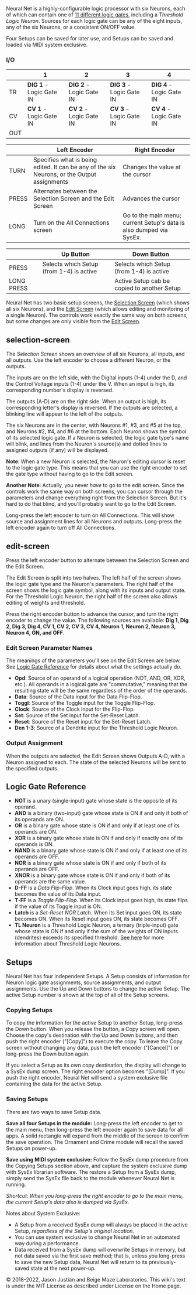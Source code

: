 Neural Net is a highly-configurable logic processor with six Neurons, each of which can contain one of [11 different logic gates](#logic-gate-reference), including a *Threshold Logic Neuron*. Sources for each logic gate can be any of the eight inputs, any of the six Neurons, or a consistent ON/OFF value.

Four Setups can be saved for later use, and Setups can be saved and loaded via MIDI system exclusive.

### I/O

|     | 1                         | 2                         | 3                         | 4                         |
| --- | ------------------------- | ------------------------- | ------------------------- | ------------------------- |
| TR  | **DIG 1** - Logic Gate IN | **DIG 2** - Logic Gate IN | **DIG 3** - Logic Gate IN | **DIG 4** - Logic Gate IN |
| CV  | **CV 1** - Logic Gate IN  | **CV 2** - Logic Gate IN  | **CV 3** - Logic Gate IN  | **CV 4** - Logic Gate IN  |
| OUT |                           |                           |                           |                           |

|       | Left Encoder                                                                                | Right Encoder                                                       |
| ----- | ------------------------------------------------------------------------------------------- | ------------------------------------------------------------------- |
| TURN  | Specifies what is being edited. It can be any of the six Neurons, or the Output assignments | Changes the value at the cursor                                     |
| PRESS | Alternates between the Selection Screen and the Edit Screen                                 | Advances the cursor                                                 |
| LONG  | Turn on the All Connections screen                                                          | Go to the main menu; current Setup's data is also dumped via SysEx. |

|            | Up Button                                | Down Button                                 |
| ---------- | ---------------------------------------- | ------------------------------------------- |
| PRESS      | Selects which Setup (from 1-4) is active | Selects which Setup (from 1-4) is active    |
| LONG PRESS |                                          | Active Setup cab be copied to another Setup |

Neural Net has two basic setup screens, the [Selection Screen](selection-screen) (which shows all six Neurons), and the [Edit Screen](#edit-screen) (which allows editing and monitoring of a single Neuron). The controls work exactly the same way on both screens, but some changes are only visible from the [Edit Screen](#edit-screen).

## selection-screen
The *Selection Screen* shows an overview of all six Neurons, all inputs, and all outputs. Use the left encoder to choose a different Neuron, or the outputs.

The inputs are on the left side, with the Digital inputs (1-4) under the D, and the Control Voltage inputs (1-4) under the V. When an input is high, its corresponding number's display is reversed.

The outputs (A-D) are on the right side. When an output is high, its corresponding letter's display is reversed. If the outputs are selected, a blinking line will appear to the left of the outputs.

The six Neurons are in the center, with Neurons #1, #3, and #5 at the top, and Neurons #2, #4, and #6 at the bottom. Each Neuron shows the symbol of its selected logic gate. If a Neuron is selected, the logic gate type's name will blink, and lines from the Neuron's source(s) and dotted lines to assigned outputs (if any) will be displayed.

**Note**: When a new Neuron is selected, the Neuron's editing cursor is reset to the logic gate type. This means that you can use the right encoder to set the gate type without having to go to the Edit screen.

**Another Note**: Actually, you never _have_ to go to the edit screen. Since the controls work the same way on both screens, you can cursor through the parameters and change everything right from the Selection Screen. But it's hard to do that blind, and you'll probably want to go to the Edit Screen.

Long-press the left encoder to turn on All Connections. This will show source and assignment lines for all Neurons and outputs. Long-press the left encoder again to turn off All Connections.

## edit-screen
Press the left encoder button to alternate between the Selection Screen and the Edit Screen.

The Edit Screen is split into two halves. The left half of the screen shows the logic gate type and the Neuron's parameters. The right half of the screen shows the logic gate symbol, along with its inputs and output state. For the Threshold Logic Neuron, the right half of the screen also allows editing of weights and threshold.

Press the right encoder button to advance the cursor, and turn the right encoder to change the value. The following sources are available: **Dig 1, Dig 2, Dig 3, Dig 4, CV 1, CV 2, CV 3, CV 4, Neuron 1, Neuron 2, Neuron 3, Neuron 4, ON, and OFF**.

### Edit Screen Parameter Names

The meanings of the parameters you'll see on the Edit Screen are below. See [Logic Gate Reference](#logic-gate-reference) for details about what the settings actually do.

- **Opd**: Source of an operand of a logical operation (NOT, AND, OR, XOR, etc.). All operands in a logical gate are "commutative," meaning that the resulting state will be the same regardless of the order of the operands.
- **Data**: Source of the Data input for the Data Flip-Flop.
- **Toggl**: Source of the Toggle input for the Toggle Flip-Flop.
- **Clock**: Source of the Clock input for the Flip-Flop.
- **Set**: Source of the Set input for the Set-Reset Latch.
- **Reset**: Source of the Reset input for the Set-Reset Latch.
- **Den 1-3**: Source of a Dendrite input for the Threshold Logic Neuron.

### Output Assignment

When the outputs are selected, the Edit Screen shows Outputs A-D, with a Neuron assigned to each. The state of the selected Neurons will be sent to the specified outputs.

## Logic Gate Reference

- **NOT** is a unary (single-input) gate whose state is the opposite of its operand.
- **AND** is a binary (two-input) gate whose state is ON if and only if both of its operands are ON.
- **OR** is a binary gate whose state is ON if and only if at least one of its operands are ON.
- **XOR** is a binary gate whose state is ON if and only if exactly one of its operands is ON.
- **NAND** is a binary gate whose state is ON if and only if at least one of its operands are OFF.
- **NOR** is a binary gate whose state is ON if and only if both of its operands are OFF.
- **XNOR** is a binary gate whose state is ON if and only if both of its operands are the same value.
- **D-FF** is a _Data Flip-Flop_. When its Clock input goes high, its state becomes the value of its Data input.
- **T-FF** is a _Toggle Flip-Flop_. When its Clock input goes high, its state flips if the value of its Toggle input is ON.
- **Latch** is a _Set-Reset NOR Latch_. When its Set input goes ON, its state becomes ON. When its Reset input goes ON, its state becomes OFF.
- **TL Neuron** is a Threshold Logic Neuron, a ternary (triple-input) gate whose state is ON if and only if the sum of the weights of ON inputs (dendrites) exceeds its specified threshold. [See here](Threshold-Logic-Neuron) for more information about Threshold Logic Neurons.

## Setups

Neural Net has four independent Setups. A Setup consists of information for Neuron logic gate assignments, source assignments, and output assignments. Use the Up and Down buttons to change the active Setup. The active Setup number is shown at the top of all of the Setup screens.

### Copying Setups
To copy the information for the active Setup to another Setup, long-press the Down button. When you release the button, a Copy screen will open. Choose the copy's destination with the Up and Down buttons, and then push the right encoder ("[Copy]") to execute the copy. To leave the Copy screen without changing any data, push the left encoder ("[Cancel]") or long-press the Down button again.

If you select a Setup as its own copy destination, the display will change to a SysEx dump screen. The right encoder option becomes "[Dump]". If you push the right encoder, Neural Net will send a system exclusive file containing the data for the active Setup.

### Saving Setups
There are two ways to save Setup data.

**Save all four Setups in the module:** Long-press the left encoder to get to the main menu, then long-press the left encoder again to save data for all apps. A solid rectangle will expand from the middle of the screen to confirm the save operation. The Ornament and Crime module will recall the saved Setups on power-up.

**Save using MIDI system exclusive:** Follow the SysEx dump procedure from the Copying Setups section above, and capture the system exclusive dump with SysEx librarian software. The restore a Setup from a SysEx dump, simply send the SysEx file back to the module whenever Neural Net is running.

_Shortcut: When you long-press the right encoder to go to the main menu, the current Setup's data also is dumped via SysEx._

Notes about System Exclusive:

- A Setup from a received SysEx dump will always be placed in the active Setup, _regardless of the Setup's original location._
- You can use system exclusive to change Neural Net in an automated way during a performance.
- Data received from a SysEx dump will overwrite Setups in memory, but not data saved via the first save method; that is, unless you long-press to save the new Setup data, Neural Net will return to its previously-saved state at the next power-up.

© 2018-2022, Jason Justian and Beige Maze Laboratories. This wiki's text is under the MIT License as described under License on the Home page.